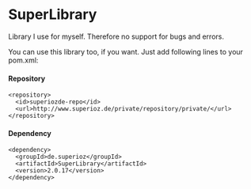 # SuperLibrary
Library I use for myself. Therefore no support for bugs and errors.

You can use this library too, if you want. Just add following lines to your pom.xml:

#### Repository
```
<repository>
  <id>superiozde-repo</id>
  <url>http://www.superioz.de/private/repository/private/</url>
</repository>
```

#### Dependency
```
<dependency>
  <groupId>de.superioz</groupId>
  <artifactId>SuperLibrary</artifactId>
  <version>2.0.17</version>
</dependency>
```
